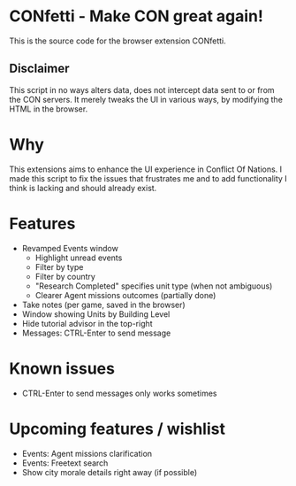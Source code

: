 # CONfetti - Make CON great again!

This is the source code for the browser extension CONfetti.

## Disclaimer

This script in no ways alters data, does not intercept data sent to or from the CON servers. It merely tweaks the UI in various ways, by modifying the HTML in the browser.


# Why

This extensions aims to enhance the UI experience in Conflict Of Nations.
I made this script to fix the issues that frustrates me and to add functionality I think is lacking and should already exist.


# Features

- Revamped Events window
  - Highlight unread events
  - Filter by type
  - Filter by country
  - "Research Completed" specifies unit type (when not ambiguous)
  - Clearer Agent missions outcomes (partially done)
- Take notes (per game, saved in the browser)
- Window showing Units by Building Level
- Hide tutorial advisor in the top-right
- Messages: CTRL-Enter to send message


# Known issues

- CTRL-Enter to send messages only works sometimes

# Upcoming features / wishlist

- Events: Agent missions clarification
- Events: Freetext search
- Show city morale details right away (if possible)
